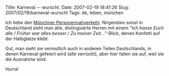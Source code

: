 Title: Karneval -- wurscht.
Date: 2007-02-19 18:41:26
Slug: 2007/02/19/karneval-wurscht
Tags: de, leben, münchen


Ich liebe den [Münchner Personennahverkehr][1]. Nirgendwo sonst in Deutschland
sieht man alte, distinguierte Herren mit einem _“Ich hasse Euch alle / Früher
war alles besser / Zu meiner Zeit…”_-Blick, denen Konfetti auf der Halbglatze
klebt.

Gut, man sieht sie vermutlich auch in anderen Teilen Deutschlands, in denen
Karneval gefeiert wird (alle verrückt), aber hier fallen sie auf, weil sie die
Ausnahme sind.

Hurra!

   [1]: http://mvv-muenchen.de/
